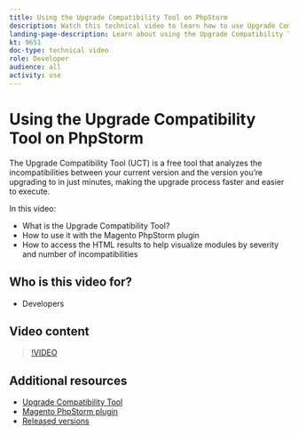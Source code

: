 ```yaml
---
title: Using the Upgrade Compatibility Tool on PhpStorm
description: Watch this technical video to learn how to use Upgrade Compatibility Tool with the PhpStorm plugin.
landing-page-description: Learn about using the Upgrade Compatibility Tool with the PhpStorm plugin that makes it easy to identify and address incompatibilities.
kt: 9651
doc-type: technical video
role: Developer
audience: all
activity: use
---
```

# Using the Upgrade Compatibility Tool on PhpStorm

The Upgrade Compatibility Tool (UCT) is a free tool that analyzes the incompatibilities between your current version and the version you’re upgrading to in just minutes, making the upgrade process faster and easier to execute.
 
In this video:

- What is the Upgrade Compatibility Tool?
- How to use it with the Magento PhpStorm plugin
- How to access the HTML results to help visualize modules by severity and number of incompatibilities

## Who is this video for?

- Developers

## Video content

>[!VIDEO](https://video.tv.adobe.com/v/340150?quality=12&learn=on)

## Additional resources

- [Upgrade Compatibility Tool](https://experienceleague.adobe.com/docs/commerce-operations/upgrade-guide/upgrade-compatibility-tool/overview.html)
- [Magento PhpStorm plugin](https://plugins.jetbrains.com/plugin/8024-magento-phpstorm)
- [Released versions](https://devdocs.magento.com/release/released-versions.html)
